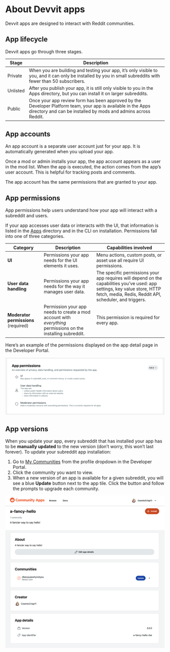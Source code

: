 # About Devvit apps

Devvit apps are designed to interact with Reddit communities.

## App lifecycle

Devvit apps go through three stages.

| Stage    | Description                                                                                                                                                                    |
| -------- | ------------------------------------------------------------------------------------------------------------------------------------------------------------------------------ |
| Private  | When you are building and testing your app, it’s only visible to you, and it can only be installed by you in small subreddits with fewer than 50 subscribers.                  |
| Unlisted | After you publish your app, it is still only visible to you in the Apps directory, but you can install it on larger subreddits.                                                |
| Public   | Once your app review form has been approved by the Developer Platform team, your app is available in the Apps directory and can be installed by mods and admins across Reddit. |

## App accounts

An app account is a separate user account just for your app. It is automatically generated when you upload your app.

Once a mod or admin installs your app, the app account appears as a user in the mod list. When the app is executed, the action comes from the app’s user account. This is helpful for tracking posts and comments.

The app account has the same permissions that are granted to your app.

## App permissions

App permissions help users understand how your app will interact with a subreddit and users.

If your app accesses user data or interacts with the UI, that information is listed in the [Apps](https://developers.reddit.com) directory and in the CLI on installation. Permissions fall into one of three categories.

| **Category**                         | **Description**                                                                                              | **Capabilities involved**                                                                                                                                                             |
| ------------------------------------ | ------------------------------------------------------------------------------------------------------------ | ------------------------------------------------------------------------------------------------------------------------------------------------------------------------------------- |
| **UI**                               | Permissions your app needs for the UI elements it uses.                                                      | Menu actions, custom posts, or asset use all require UI permissions.                                                                                                                  |
| **User data handling**               | Permissions your app needs for the way it manages user data.                                                 | The specific permissions your app requires will depend on the capabilities you’ve used: app settings, key value store, HTTP fetch, media, Redis, Reddit API, scheduler, and triggers. |
| **Moderator permissions** (required) | Permission your app needs to create a mod account with _everything_ permissions on the installing subreddit. | This permission is required for every app.                                                                                                                                            |

Here’s an example of the permissions displayed on the app detail page in the Developer Portal.

![app permissions](./assets/app_permissions.png)

## App versions

When you update your app, every subreddit that has installed your app has to be **manually updated** to the new version (don’t worry, this won’t last forever). To update your subreddit app installation:

1. Go to [My Communities](https://developers.reddit.com/my/communities) from the profile dropdown in the Developer Portal.
2. Click the community you want to view.
3. When a new version of an app is available for a given subreddit, you will see a blue **Update** button next to the app tile. Click the button and follow the prompts to upgrade each community.

![app update](./assets/app-update.png)
